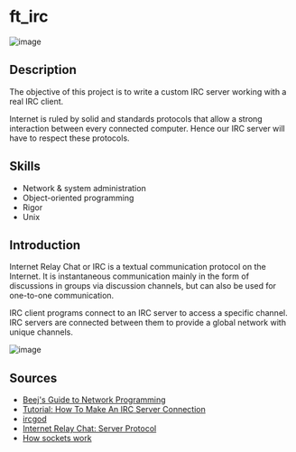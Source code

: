 # ft_irc

![image](https://user-images.githubusercontent.com/51337012/144290467-63c1c0a7-7c62-4f0b-a5a1-803b4ce37a66.png)

## Description

The objective of this project is to write a custom IRC server working with a real IRC client. 

Internet is ruled by solid and standards protocols that allow a strong interaction between every connected computer. Hence our IRC server will have to respect these protocols.

## Skills
* Network & system administration
* Object-oriented programming
* Rigor
* Unix

## Introduction

Internet Relay Chat or IRC is a textual communication protocol on the Internet. It is instantaneous communication mainly in the form of discussions in groups via discussion channels, but can also be used for one-to-one communication.

IRC client programs connect to an IRC server to access a specific channel. IRC servers are connected between them to provide a global network with unique channels.

![image](https://user-images.githubusercontent.com/51337012/144290715-b1f46bfe-f05e-41a3-b971-a3d97006d374.png)

## Sources

* [Beej's Guide to Network Programming](http://beej.us/guide/bgnet/html/)
* [Tutorial: How To Make An IRC Server Connection](https://oramind.com/tutorial-how-to-make-an-irc-server-connection/)
* [ircgod](https://ircgod.com/)
* [Internet Relay Chat: Server Protocol](https://www.irchelp.org/protocol/rfc/rfc2813.txt)
* [How sockets work](https://www.ibm.com/docs/en/i/7.2?topic=programming-how-sockets-work)
